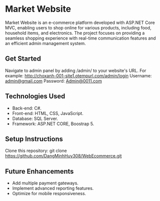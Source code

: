 # Market Website
Market Website is an e-commerce platform developed with ASP.NET Core MVC, enabling users to shop online for various products, including food, household items, and electronics. The project focuses on providing a seamless shopping experience with real-time communication features and an efficient admin management system.

## Get Started
Navigate to admin panel by adding /admin/ to your website's URL. For example:
http://choxanh-001-site1.otempurl.com/admin/login
Username: admin@gmail.com
Password: Admin@0011.com

## Technologies Used
* Back-end: C#.
* Front-end: HTML, CSS, JavaScript.
* Database: SQL Server.
* Framework: ASP.NET CORE, Boostrap 5.

## Setup Instructions
Clone this repository: git clone https://github.com/DangMinhHuy308/WebEcommerce.git


## Future Enhancements
* Add multiple payment gateways.
* Implement advanced reporting features.
* Optimize for mobile responsiveness.
